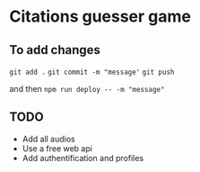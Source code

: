 # Citations guesser game

## To add changes

`git add .`
`git commit -m "message'`
`git push`

and then `npm run deploy -- -m "message"`

## TODO

- Add all audios
- Use a free web api
- Add authentification and profiles